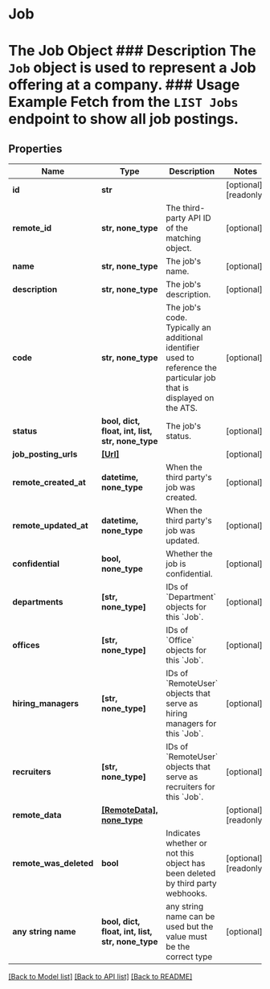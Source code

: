 # Job

# The Job Object ### Description The `Job` object is used to represent a Job offering at a company. ### Usage Example Fetch from the `LIST Jobs` endpoint to show all job postings.

## Properties
Name | Type | Description | Notes
------------ | ------------- | ------------- | -------------
**id** | **str** |  | [optional] [readonly] 
**remote_id** | **str, none_type** | The third-party API ID of the matching object. | [optional] 
**name** | **str, none_type** | The job&#39;s name. | [optional] 
**description** | **str, none_type** | The job&#39;s description. | [optional] 
**code** | **str, none_type** | The job&#39;s code. Typically an additional identifier used to reference the particular job that is displayed on the ATS. | [optional] 
**status** | **bool, dict, float, int, list, str, none_type** | The job&#39;s status. | [optional] 
**job_posting_urls** | [**[Url]**](Url.md) |  | [optional] 
**remote_created_at** | **datetime, none_type** | When the third party&#39;s job was created. | [optional] 
**remote_updated_at** | **datetime, none_type** | When the third party&#39;s job was updated. | [optional] 
**confidential** | **bool, none_type** | Whether the job is confidential. | [optional] 
**departments** | **[str, none_type]** | IDs of &#x60;Department&#x60; objects for this &#x60;Job&#x60;. | [optional] 
**offices** | **[str, none_type]** | IDs of &#x60;Office&#x60; objects for this &#x60;Job&#x60;. | [optional] 
**hiring_managers** | **[str, none_type]** | IDs of &#x60;RemoteUser&#x60; objects that serve as hiring managers for this &#x60;Job&#x60;. | [optional] 
**recruiters** | **[str, none_type]** | IDs of &#x60;RemoteUser&#x60; objects that serve as recruiters for this &#x60;Job&#x60;. | [optional] 
**remote_data** | [**[RemoteData], none_type**](RemoteData.md) |  | [optional] [readonly] 
**remote_was_deleted** | **bool** | Indicates whether or not this object has been deleted by third party webhooks. | [optional] [readonly] 
**any string name** | **bool, dict, float, int, list, str, none_type** | any string name can be used but the value must be the correct type | [optional]

[[Back to Model list]](../README.md#documentation-for-models) [[Back to API list]](../README.md#documentation-for-api-endpoints) [[Back to README]](../README.md)


